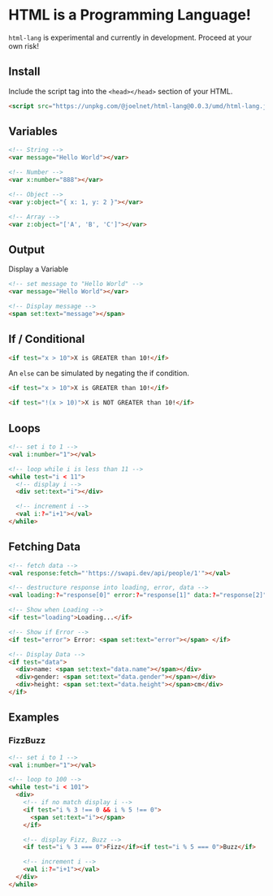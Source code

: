 # HTML is a Programming Language!

`html-lang` is experimental and currently in development. Proceed at your own risk!

## Install

Include the script tag into the `<head></head>` section of your HTML.

```html
<script src="https://unpkg.com/@joelnet/html-lang@0.0.3/umd/html-lang.js"></script>
```

## Variables

```html
<!-- String -->
<var message="Hello World"></var>

<!-- Number -->
<var x:number="888"></var>

<!-- Object -->
<var y:object="{ x: 1, y: 2 }"></var>

<!-- Array -->
<var z:object="['A', 'B', 'C']"></var>
```

## Output

Display a Variable

```html
<!-- set message to "Hello World" -->
<var message="Hello World"></var>

<!-- Display message -->
<span set:text="message"></span>
```

## If / Conditional

```html
<if test="x > 10">X is GREATER than 10!</if>
```

An `else` can be simulated by negating the if condition.

```html
<if test="x > 10">X is GREATER than 10!</if>

<if test="!(x > 10)">X is NOT GREATER than 10!</if>
```

## Loops

```html
<!-- set i to 1 -->
<val i:number="1"></val>

<!-- loop while i is less than 11 -->
<while test="i < 11">
  <!-- display i -->
  <div set:text="i"></div>

  <!-- increment i -->
  <val i:?="i+1"></val>
</while>
```

## Fetching Data

```html
<!-- fetch data -->
<val response:fetch="'https://swapi.dev/api/people/1'"></val>

<!-- destructure response into loading, error, data -->
<val loading:?="response[0]" error:?="response[1]" data:?="response[2]"></val>

<!-- Show when Loading -->
<if test="loading">Loading...</if>

<!-- Show if Error -->
<if test="error"> Error: <span set:text="error"></span> </if>

<!-- Display Data -->
<if test="data">
  <div>name: <span set:text="data.name"></span></div>
  <div>gender: <span set:text="data.gender"></span></div>
  <div>height: <span set:text="data.height"></span>cm</div>
</if>
```

## Examples

### FizzBuzz

```html
<!-- set i to 1 -->
<val i:number="1"></val>

<!-- loop to 100 -->
<while test="i < 101">
  <div>
    <!-- if no match display i -->
    <if test="i % 3 !== 0 && i % 5 !== 0">
      <span set:text="i"></span>
    </if>

    <!-- display Fizz, Buzz -->
    <if test="i % 3 === 0">Fizz</if><if test="i % 5 === 0">Buzz</if>

    <!-- increment i -->
    <val i:?="i+1"></val>
  </div>
</while>
```
